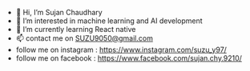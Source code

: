 - 👋 Hi, I’m Sujan Chaudhary
- 👀 I’m interested in machine learning and AI development
- 🌱 I’m currently learning React native
- 📫 contact me on SUZU9050@gmail.com
- follow me on instagram : https://www.instagram.com/suzu_y97/ 
- follow me on facebook : https://www.facebook.com/sujan.chy.9210/
